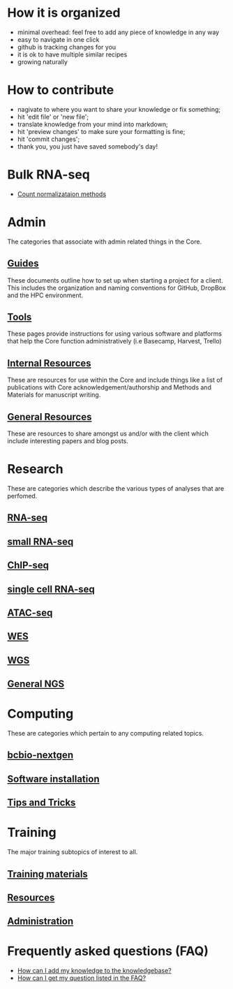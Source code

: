 # How it is organized
- minimal overhead: feel free to add any piece of knowledge in any way
- easy to navigate in one click
- github is tracking changes for you
- it is ok to have multiple similar recipes
- growing naturally 

# How to contribute
- nagivate to where you want to share your knowledge or fix something;
- hit 'edit file' or 'new file';
- translate knowledge from your mind into markdown;
- hit 'preview changes' to make sure your formatting is fine;
- hit 'commit changes';
- thank you, you just have saved somebody's day!

# Bulk RNA-seq
- [Count normalizataion methods](https://hbctraining.github.io/DGE_workshop/lessons/02_DGE_count_normalization.html)

# Admin

The categories that associate with admin related things in the Core.

## [Guides](./admin/guides)
These documents outline how to set up when starting a project for a client. This includes the organization and naming conventions for GitHub, DropBox and the HPC environment.

## [Tools](./admin/tools)
These pages provide instructions for using various software and platforms that help the Core function administratively (i.e Basecamp, Harvest, Trello) 	 	

## [Internal Resources](./admin/internal_resources)
These are resources for use within the Core and include things like a list of publications with Core acknowledgement/authorship and Methods and Materials for manuscript writing.

## [General Resources](./admin/general_resources)
These are resources to share amongst us and/or with the client which include interesting papers and blog posts.


# Research

These are categories which describe the various types of analyses that are perfomed.

## [RNA-seq](./research/rnaseq)
## [small RNA-seq](./research/smallrna)
## [ChIP-seq](./research/chipseq)
## [single cell RNA-seq](./research/scrnaseq)
## [ATAC-seq](./research/atacseq)
## [WES](./research/wes)
## [WGS](./research/wgs)
## [General NGS](./research/general_ngs)

# Computing

These are categories which pertain to any computing related topics.

## [bcbio-nextgen](./computing/bcbio)
## [Software installation](./computing/software_installation)
## [Tips and Tricks](./computing/tips_tricks)


# Training

The major training subtopics of interest to all.

## [Training materials](./training/admin)
## [Resources](./training/materials)
## [Administration](./training/resources)

# Frequently asked questions (FAQ)
 * [How can I add my knowledge to the knowledgebase?](./faq/contributing_to_knowledgebase.md)
 * [How can I get my question listed in the FAQ?](./faq/FAQ_contributions.md)
